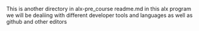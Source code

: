 This is another directory in alx-pre_course readme.md
in this alx program we will be dealiing with different developer tools and languages
as well as github and other editors
